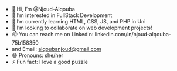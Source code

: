 - 👋 Hi, I’m @Njoud-Alqouba
- 👀 I’m interested in FullStack Development
- 🌱 I’m currently learning HTML, CSS, JS, and PHP in Uni
- 💞️ I’m looking to collaborate on web development projects!
- 📫 You can reach me on LinkedIn: linkedin.com/in/njoud-alqouba-75b158350
- and Email: alqoubanjoud@gmail.com
- 😄 Pronouns: she/her
- ⚡ Fun fact: I love a good puzzle 

<!---
Njoud-Alqouba/Njoud-Alqouba is a ✨ special ✨ repository because its `README.md` (this file) appears on your GitHub profile.
You can click the Preview link to take a look at your changes.
--->
